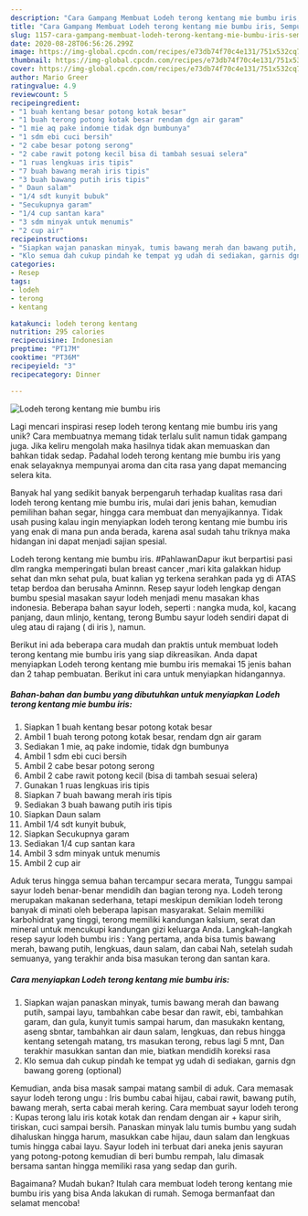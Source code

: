 ```yaml
---
description: "Cara Gampang Membuat Lodeh terong kentang mie bumbu iris, Sempurna"
title: "Cara Gampang Membuat Lodeh terong kentang mie bumbu iris, Sempurna"
slug: 1157-cara-gampang-membuat-lodeh-terong-kentang-mie-bumbu-iris-sempurna
date: 2020-08-28T06:56:26.299Z
image: https://img-global.cpcdn.com/recipes/e73db74f70c4e131/751x532cq70/lodeh-terong-kentang-mie-bumbu-iris-foto-resep-utama.jpg
thumbnail: https://img-global.cpcdn.com/recipes/e73db74f70c4e131/751x532cq70/lodeh-terong-kentang-mie-bumbu-iris-foto-resep-utama.jpg
cover: https://img-global.cpcdn.com/recipes/e73db74f70c4e131/751x532cq70/lodeh-terong-kentang-mie-bumbu-iris-foto-resep-utama.jpg
author: Mario Greer
ratingvalue: 4.9
reviewcount: 5
recipeingredient:
- "1 buah kentang besar potong kotak besar"
- "1 buah terong potong kotak besar rendam dgn air garam"
- "1 mie aq pake indomie tidak dgn bumbunya"
- "1 sdm ebi cuci bersih"
- "2 cabe besar potong serong"
- "2 cabe rawit potong kecil bisa di tambah sesuai selera"
- "1 ruas lengkuas iris tipis"
- "7 buah bawang merah iris tipis"
- "3 buah bawang putih iris tipis"
- " Daun salam"
- "1/4 sdt kunyit bubuk"
- "Secukupnya garam"
- "1/4 cup santan kara"
- "3 sdm minyak untuk menumis"
- "2 cup air"
recipeinstructions:
- "Siapkan wajan panaskan minyak, tumis bawang merah dan bawang putih, sampai layu, tambahkan cabe besar dan rawit, ebi, tambahkan garam, dan gula, kunyit tumis sampai harum, dan masukakn kentang, aseng sbntar, tambahkan air daun salam, lengkuas, dan rebus hingga kentang setengah matang, trs masukan terong, rebus lagi 5 mnt, Dan terakhir masukkan santan dan mie, biatkan mendidih koreksi rasa"
- "Klo semua dah cukup pindah ke tempat yg udah di sediakan, garnis dgn bawang goreng (optional)"
categories:
- Resep
tags:
- lodeh
- terong
- kentang

katakunci: lodeh terong kentang 
nutrition: 295 calories
recipecuisine: Indonesian
preptime: "PT17M"
cooktime: "PT36M"
recipeyield: "3"
recipecategory: Dinner

---
```



![Lodeh terong kentang mie bumbu iris](https://img-global.cpcdn.com/recipes/e73db74f70c4e131/751x532cq70/lodeh-terong-kentang-mie-bumbu-iris-foto-resep-utama.jpg)

Lagi mencari inspirasi resep lodeh terong kentang mie bumbu iris yang unik? Cara membuatnya memang tidak terlalu sulit namun tidak gampang juga. Jika keliru mengolah maka hasilnya tidak akan memuaskan dan bahkan tidak sedap. Padahal lodeh terong kentang mie bumbu iris yang enak selayaknya mempunyai aroma dan cita rasa yang dapat memancing selera kita.

Banyak hal yang sedikit banyak berpengaruh terhadap kualitas rasa dari lodeh terong kentang mie bumbu iris, mulai dari jenis bahan, kemudian pemilihan bahan segar, hingga cara membuat dan menyajikannya. Tidak usah pusing kalau ingin menyiapkan lodeh terong kentang mie bumbu iris yang enak di mana pun anda berada, karena asal sudah tahu triknya maka hidangan ini dapat menjadi sajian spesial.

Lodeh terong kentang mie bumbu iris. #PahlawanDapur ikut berpartisi pasi dlm rangka memperingati bulan breast cancer ,mari kita galakkan hidup sehat dan mkn sehat pula, buat kalian yg terkena serahkan pada yg di ATAS tetap berdoa dan berusaha Aminnn. Resep sayur lodeh lengkap dengan bumbu spesial masakan sayur lodeh menjadi menu masakan khas indonesia. Beberapa bahan sayur lodeh, seperti : nangka muda, kol, kacang panjang, daun mlinjo, kentang, terong Bumbu sayur lodeh sendiri dapat di uleg atau di rajang ( di iris ), namun.


Berikut ini ada beberapa cara mudah dan praktis untuk membuat lodeh terong kentang mie bumbu iris yang siap dikreasikan. Anda dapat menyiapkan Lodeh terong kentang mie bumbu iris memakai 15 jenis bahan dan 2 tahap pembuatan. Berikut ini cara untuk menyiapkan hidangannya.

<!--inarticleads1-->

##### Bahan-bahan dan bumbu yang dibutuhkan untuk menyiapkan Lodeh terong kentang mie bumbu iris:

1. Siapkan 1 buah kentang besar potong kotak besar
1. Ambil 1 buah terong potong kotak besar, rendam dgn air garam
1. Sediakan 1 mie, aq pake indomie, tidak dgn bumbunya
1. Ambil 1 sdm ebi cuci bersih
1. Ambil 2 cabe besar potong serong
1. Ambil 2 cabe rawit potong kecil (bisa di tambah sesuai selera)
1. Gunakan 1 ruas lengkuas iris tipis
1. Siapkan 7 buah bawang merah iris tipis
1. Sediakan 3 buah bawang putih iris tipis
1. Siapkan  Daun salam
1. Ambil 1/4 sdt kunyit bubuk,
1. Siapkan Secukupnya garam
1. Sediakan 1/4 cup santan kara
1. Ambil 3 sdm minyak untuk menumis
1. Ambil 2 cup air


Aduk terus hingga semua bahan tercampur secara merata, Tunggu sampai sayur lodeh benar-benar mendidih dan bagian terong nya. Lodeh terong merupakan makanan sederhana, tetapi meskipun demikian lodeh terong banyak di minati oleh beberapa lapisan masyarakat. Selain memiliki karbohidrat yang tinggi, terong memiliki kandungan kalsium, serat dan mineral untuk mencukupi kandungan gizi keluarga Anda. Langkah-langkah resep sayur lodeh bumbu iris : Yang pertama, anda bisa tumis bawang merah, bawang putih, lengkuas, daun salam, dan cabai Nah, setelah sudah semuanya, yang terakhir anda bisa masukan terong dan santan kara. 

<!--inarticleads2-->

##### Cara menyiapkan Lodeh terong kentang mie bumbu iris:

1. Siapkan wajan panaskan minyak, tumis bawang merah dan bawang putih, sampai layu, tambahkan cabe besar dan rawit, ebi, tambahkan garam, dan gula, kunyit tumis sampai harum, dan masukakn kentang, aseng sbntar, tambahkan air daun salam, lengkuas, dan rebus hingga kentang setengah matang, trs masukan terong, rebus lagi 5 mnt, Dan terakhir masukkan santan dan mie, biatkan mendidih koreksi rasa
1. Klo semua dah cukup pindah ke tempat yg udah di sediakan, garnis dgn bawang goreng (optional)


Kemudian, anda bisa masak sampai matang sambil di aduk. Cara memasak sayur lodeh terong ungu : Iris bumbu cabai hijau, cabai rawit, bawang putih, bawang merah, serta cabai merah kering. Cara membuat sayur lodeh terong : Kupas terong lalu iris kotak kotak dan rendam dengan air + kapur sirih, tiriskan, cuci sampai bersih. Panaskan minyak lalu tumis bumbu yang sudah dihaluskan hingga harum, masukkan cabe hijau, daun salam dan lengkuas tumis hingga cabai layu. Sayur lodeh ini terbuat dari aneka jenis sayuran yang potong-potong kemudian di beri bumbu rempah, lalu dimasak bersama santan hingga memiliki rasa yang sedap dan gurih. 

Bagaimana? Mudah bukan? Itulah cara membuat lodeh terong kentang mie bumbu iris yang bisa Anda lakukan di rumah. Semoga bermanfaat dan selamat mencoba!
